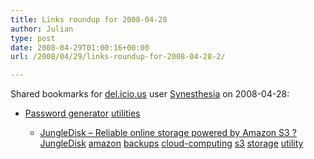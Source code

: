 ```yaml
---
title: Links roundup for 2008-04-28
author: Julian
type: post
date: 2008-04-29T01:00:16+00:00
url: /2008/04/29/links-roundup-for-2008-04-28-2/

---
```

Shared bookmarks for [del.icio.us][1] user [Synesthesia][2] on 2008-04-28:

  * [Password generator][3] 
    [utilities][4] </li> 
    
      * [JungleDisk &#8211; Reliable online storage powered by Amazon S3 ?][5] 
        [JungleDisk][6] [amazon][7] [backups][8] [cloud-computing][9] [s3][10] [storage][11] [utility][12] </li> </ul>

 [1]: https://del.icio.us/
 [2]: https://del.icio.us/synesthesia
 [3]: https://james.cridland.net/passwords
 [4]: https://del.icio.us/synesthesia/utilities
 [5]: https://www.jungledisk.com/
 [6]: https://del.icio.us/synesthesia/JungleDisk
 [7]: https://del.icio.us/synesthesia/amazon
 [8]: https://del.icio.us/synesthesia/backups
 [9]: https://del.icio.us/synesthesia/cloud-computing
 [10]: https://del.icio.us/synesthesia/s3
 [11]: https://del.icio.us/synesthesia/storage
 [12]: https://del.icio.us/synesthesia/utility